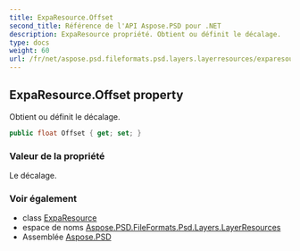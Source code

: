 ```yaml
---
title: ExpaResource.Offset
second_title: Référence de l'API Aspose.PSD pour .NET
description: ExpaResource propriété. Obtient ou définit le décalage.
type: docs
weight: 60
url: /fr/net/aspose.psd.fileformats.psd.layers.layerresources/exparesource/offset/
---
```

## ExpaResource.Offset property

Obtient ou définit le décalage.

```csharp
public float Offset { get; set; }
```

### Valeur de la propriété

Le décalage.

### Voir également

* class [ExpaResource](../)
* espace de noms [Aspose.PSD.FileFormats.Psd.Layers.LayerResources](../../exparesource/)
* Assemblée [Aspose.PSD](../../../)



